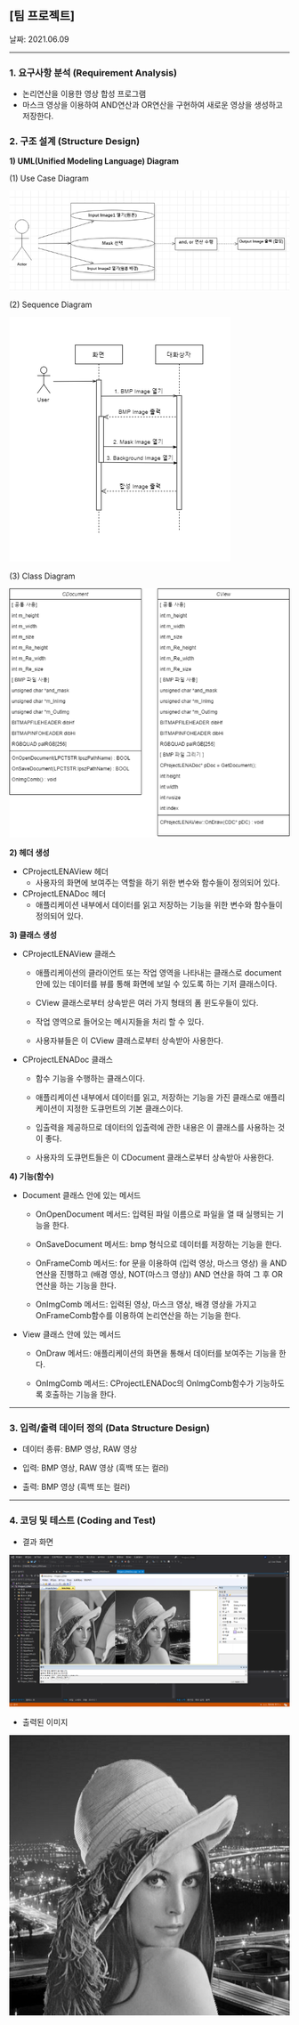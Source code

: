 ## [팀 프로젝트]

날짜: 2021.06.09

---

### 1. 요구사항 분석 (Requirement Analysis)

- 논리연산을 이용한 영상 합성 프로그램
- 마스크 영상을 이용하여 AND연산과 OR연산을 구현하여 새로운 영상을 생성하고 저장한다.



### 2. 구조 설계 (Structure Design)

**1) UML(Unified Modeling Language) Diagram**

(1) Use Case Diagram

<img src="https://github.com/parkje0927/KSA_project/blob/master/module05/project01/FlowChart/Use%20Case%20Diagram.png" title="Use Case Diagram" alt="Use Case Diagram">



(2) Sequence Diagram

<img src="https://github.com/parkje0927/KSA_project/blob/master/module05/project01/FlowChart/Sequence%20Diagram.png" title="Sequence Diagram" alt="Sequence Diagram">



(3) Class Diagram

<img src="https://github.com/parkje0927/KSA_project/blob/master/module05/project01/FlowChart/Class%20Diagram.png" title="Class Diagram" alt="Class Diagram">



**2) 헤더 생성**

- CProjectLENAView 헤더
  - 사용자의 화면에 보여주는 역할을 하기 위한 변수와 함수들이 정의되어 있다.
- CProjectLENADoc 헤더
  - 애플리케이션 내부에서 데이터를 읽고 저장하는 기능을 위한 변수와 함수들이 정의되어 있다.



**3) 클래스 생성**

- CProjectLENAView 클래스
  - 애플리케이션의 클라이언트 또는 작업 영역을 나타내는 클래스로 document 안에 있는 데이터를 뷰를 통해 화면에 보일 수 있도록 하는 기저 클래스이다.

  - CView 클래스로부터 상속받은 여러 가지 형태의 폼 윈도우들이 있다.

  - 작업 영역으로 들어오는 메시지들을 처리 할 수 있다.

  - 사용자뷰들은 이 CView 클래스로부터 상속받아 사용한다.

- CProjectLENADoc 클래스

  - 함수 기능을 수행하는 클래스이다.

  - 애플리케이션 내부에서 데이터를 읽고, 저장하는 기능을 가진 클래스로 애플리케이션이 지정한 도큐먼트의 기본 클래스이다.

  - 입출력을 제공하므로 데이터의 입출력에 관한 내용은 이 클래스를 사용하는 것이 좋다.

  - 사용자의 도큐먼트들은 이 CDocument 클래스로부터 상속받아 사용한다.



**4) 기능(함수)**

- Document 클래스 안에 있는 메서드

  - OnOpenDocument 메서드: 입력된 파일 이름으로 파일을 열 때 실행되는 기능을 한다. 

  - OnSaveDocument 메서드: bmp 형식으로 데이터를 저장하는 기능을 한다. 

  - OnFrameComb 메서드: for 문을 이용하여 (입력 영상, 마스크 영상) 을 AND연산을 진행하고 (배경 영상, NOT(마스크 영상)) AND 연산을 하여 그 후  OR연산을 하는 기능을 한다.
  - OnImgComb 메서드: 입력된 영상, 마스크 영상, 배경 영상을 가지고 OnFrameComb함수를 이용하여 논리연산을 하는 기능을 한다.

- View 클래스 안에 있는 메서드

  - OnDraw 메서드: 애플리케이션의 화면을 통해서 데이터를 보여주는 기능을 한다.

  - OnImgComb 메서드: CProjectLENADoc의 OnlmgComb함수가 기능하도록 호출하는 기능을 한다.



---



### 3. 입력/출력 데이터 정의 (Data Structure Design)

- 데이터 종류: BMP 영상, RAW 영상

- 입력: BMP 영상, RAW 영상 (흑백 또는 컬러)

- 출력: BMP 영상 (흑백 또는 컬러)



---



### 4. 코딩 및 테스트 (Coding and Test)

- 결과 화면

<img src="https://github.com/parkje0927/KSA_project/blob/master/module05/project01/Image/result.png" title="result" alt="result">



- 출력된 이미지

<img src="https://raw.githubusercontent.com/parkje0927/KSA_project/master/module05/project01/Image/saved%20Image.bmp" title="saved Image" alt="saved Image">
